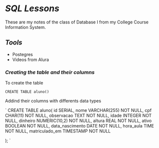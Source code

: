 # _SQL Lessons_

These are my notes of the class of Database I from my College Course Information System. 

## _Tools_

- Postegres
- Videos from Alura

### _Creating the table and their columns_

To create the table 
```
CREATE TABLE aluno()

```
Addind their columns with differents data types

`
CREATE TABLE aluno(
  id SERIAL,
	nome VARCHAR(255)  		 NOT NULL,
	cpf CHAR(11)       		 NOT NULL,
	observacao TEXT    		 NOT NULL,
	idade INTEGER 			 NOT NULL,
	dinheiro NUMERIC(10,2)	 NOT NULL,
	altura REAL				 NOT NULL,
	ativo BOOLEAN			 NOT NULL,
	data_nascimento DATE	 NOT NULL,
	hora_aula TIME			 NOT NULL,
	matriculado_em TIMESTAMP NOT NULL

);
`

